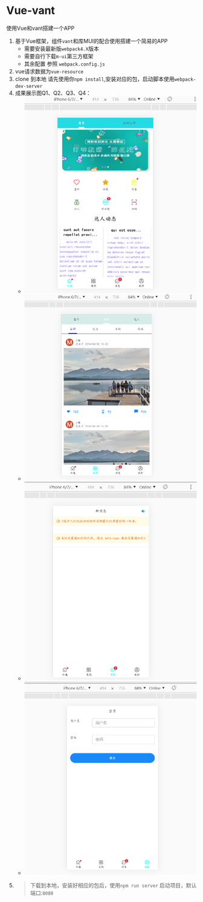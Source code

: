 # Vue-vant
使用Vue和vant搭建一个APP

1. 基于Vue框架，组件`vant`和库MUI的配合使用搭建一个简易的APP
    - 需要安装最新版`webpack4.X`版本
    - 需要自行下载`m-ui`第三方框架
    - 其余配置 参照 `webpack.config.js`
2. vue请求数据为`vue-resource` 
3. clone 到本地 请先使用你` npm install `,安装对应的包，启动脚本使用`webpack-dev-server`
4. 成果展示图Q1、Q2、Q3、Q4：
     + ![image text](https://github.com/Heyzj/Vue-vant-project/blob/main/Q1.png)
     + ![image text](https://github.com/Heyzj/Vue-vant-project/blob/main/Q2.png)
     + ![image text](https://github.com/Heyzj/Vue-vant-project/blob/main/Q3.png)
     + ![image text](https://github.com/Heyzj/Vue-vant-project/blob/main/Q4.png)
5. > 下载到本地，安装好相应的包后，使用`npm run server` 启动项目，默认端口:`8080`
